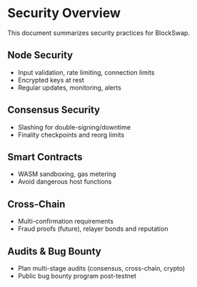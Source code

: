 # Security Overview

This document summarizes security practices for BlockSwap.

## Node Security
- Input validation, rate limiting, connection limits
- Encrypted keys at rest
- Regular updates, monitoring, alerts

## Consensus Security
- Slashing for double-signing/downtime
- Finality checkpoints and reorg limits

## Smart Contracts
- WASM sandboxing, gas metering
- Avoid dangerous host functions

## Cross-Chain
- Multi-confirmation requirements
- Fraud proofs (future), relayer bonds and reputation

## Audits & Bug Bounty
- Plan multi-stage audits (consensus, cross-chain, crypto)
- Public bug bounty program post-testnet

